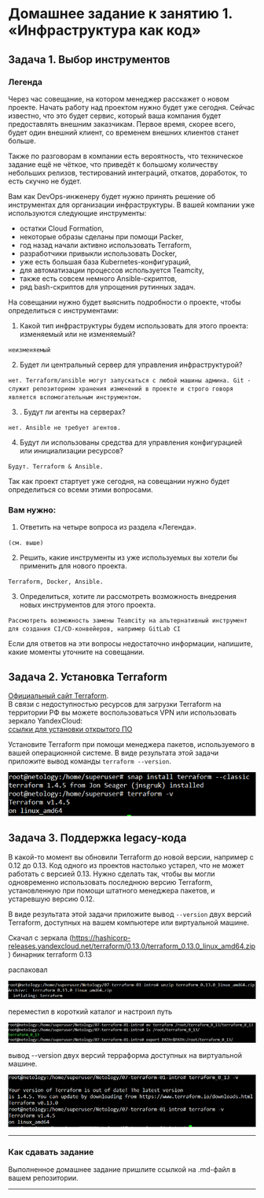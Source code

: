 # Домашнее задание к занятию 1. «Инфраструктура как код»

## Задача 1. Выбор инструментов
 
### Легенда
 
Через час совещание, на котором менеджер расскажет о новом проекте. Начать работу над проектом нужно 
будет уже сегодня. 
Сейчас известно, что это будет сервис, который ваша компания будет предоставлять внешним заказчикам.
Первое время, скорее всего, будет один внешний клиент, со временем внешних клиентов станет больше.

Также по разговорам в компании есть вероятность, что техническое задание ещё не чёткое, что приведёт к большому
количеству небольших релизов, тестирований интеграций, откатов, доработок, то есть скучно не будет.  
   
Вам как DevOps-инженеру будет нужно принять решение об инструментах для организации инфраструктуры.
В вашей компании уже используются следующие инструменты: 

- остатки Сloud Formation, 
- некоторые образы сделаны при помощи Packer,
- год назад начали активно использовать Terraform, 
- разработчики привыкли использовать Docker, 
- уже есть большая база Kubernetes-конфигураций, 
- для автоматизации процессов используется Teamcity, 
- также есть совсем немного Ansible-скриптов, 
- ряд bash-скриптов для упрощения рутинных задач.  

На совещании нужно будет выяснить подробности о проекте, чтобы определиться с инструментами:

1. Какой тип инфраструктуры будем использовать для этого проекта: изменяемый или не изменяемый?

`неизменяемый`

2. Будет ли центральный сервер для управления инфраструктурой?

`нет. Terraform/ansible могут запускаться с любой машины админа. Git - служит репозиторием хранения изменений в проекте и строго говоря является вспомогательным инструментом.` 

3. . Будут ли агенты на серверах?

`нет. Ansible не требует агентов.`

4. Будут ли использованы средства для управления конфигурацией или инициализации ресурсов? 
 
`Будут. Terraform & Ansible.`

Так как проект стартует уже сегодня, на совещании нужно будет определиться со всеми этими вопросами.

### Вам нужно:

1. Ответить на четыре вопроса из раздела «Легенда». 

`(см. выше)`

2. Решить, какие инструменты из уже используемых вы хотели бы применить для нового проекта.

`Terraform, Docker, Ansible.`

3. Определиться, хотите ли рассмотреть возможность внедрения новых инструментов для этого проекта.

`Рассмотреть возможность замены Teamcity на альтернативный инструмент для создания CI/CD-конвейеров, например GitLab CI`

Если для ответов на эти вопросы недостаточно информации, напишите, какие моменты уточните на совещании.


## Задача 2. Установка Terraform

[Официальный сайт Terraform](https://www.terraform.io/).   
В связи с недоступностью ресурсов для загрузки Terraform на территории РФ вы можете воспользоваться VPN или использовать зеркало YandexCloud:      
[ссылки для установки открытого ПО](https://github.com/netology-code/devops-materials/blob/master/README.md)

Установите Terraform при помощи менеджера пакетов, используемого в вашей операционной системе.
В виде результата этой задачи приложите вывод команды `terraform --version`.

![](images/install_tf.png)

## Задача 3. Поддержка legacy-кода

В какой-то момент вы обновили Terraform до новой версии, например с 0.12 до 0.13. 
Код одного из проектов настолько устарел, что не может работать с версией 0.13. 
Нужно сделать так, чтобы вы могли одновременно использовать последнюю версию Terraform, установленную при помощи
штатного менеджера пакетов, и устаревшую версию 0.12. 

В виде результата этой задачи приложите вывод `--version` двух версий Terraform, доступных на вашем компьютере 
или виртуальной машине.

Скачал с зеркала (https://hashicorp-releases.yandexcloud.net/terraform/0.13.0/terraform_0.13.0_linux_amd64.zip) бинарник terraform 0.13 

распаковал 

![](images/unzip_tf.png)

переместил в короткий каталог и настроил путь

![](images/mv_tf.png)

вывод --version двух версий терраформа доступных на виртуальной машине.

![](images/tf013_145.png)

---

### Как cдавать задание

Выполненное домашнее задание пришлите ссылкой на .md-файл в вашем репозитории.

---


